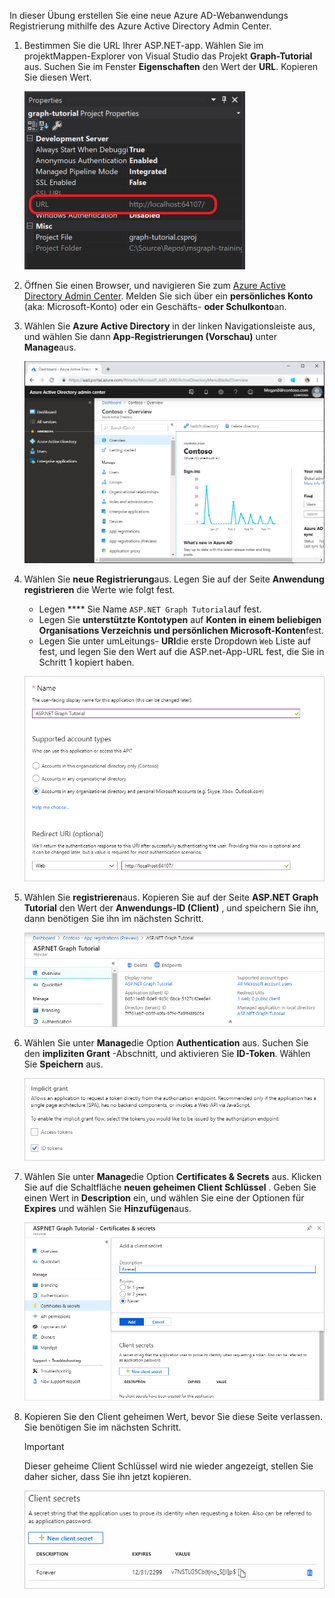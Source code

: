 <!-- markdownlint-disable MD002 MD041 -->

In dieser Übung erstellen Sie eine neue Azure AD-Webanwendungs Registrierung mithilfe des Azure Active Directory Admin Center.

1. Bestimmen Sie die URL Ihrer ASP.NET-app. Wählen Sie im projektMappen-Explorer von Visual Studio das Projekt **Graph-Tutorial** aus. Suchen Sie im Fenster **Eigenschaften** den Wert der **URL**. Kopieren Sie diesen Wert.

    ![Screenshot des Eigenschaftenfensters von Visual Studio](./images/vs-project-url.png)

1. Öffnen Sie einen Browser, und navigieren Sie zum [Azure Active Directory Admin Center](https://aad.portal.azure.com). Melden Sie sich über ein **persönliches Konto** (aka: Microsoft-Konto) oder ein Geschäfts- **oder Schulkonto**an.

1. Wählen Sie **Azure Active Directory** in der linken Navigationsleiste aus, und wählen Sie dann **App-Registrierungen (Vorschau)** unter **Manage**aus.

    ![Screenshot der APP-Registrierungen ](./images/aad-portal-app-registrations.png)

1. Wählen Sie **neue Registrierung**aus. Legen Sie auf der Seite **Anwendung registrieren** die Werte wie folgt fest.

    - Legen **** Sie Name `ASP.NET Graph Tutorial`auf fest.
    - Legen Sie **unterstützte Kontotypen** auf **Konten in einem beliebigen Organisations Verzeichnis und persönlichen Microsoft-Konten**fest.
    - Legen Sie unter umLeitungs- **URI**die erste Dropdown `Web` Liste auf fest, und legen Sie den Wert auf die ASP.net-App-URL fest, die Sie in Schritt 1 kopiert haben.

    ![Screenshot der Seite "Registrieren einer Anwendung"](./images/aad-register-an-app.png)

1. Wählen Sie **registrieren**aus. Kopieren Sie auf der Seite **ASP.NET Graph Tutorial** den Wert der **Anwendungs-ID (Client)** , und speichern Sie ihn, dann benötigen Sie ihn im nächsten Schritt.

    ![Screenshot der Anwendungs-ID der neuen App-Registrierung](./images/aad-application-id.png)

1. Wählen Sie unter **Manage**die Option **Authentication** aus. Suchen Sie den **impliziten Grant** -Abschnitt, und aktivieren Sie **ID-Token**. Wählen Sie **Speichern** aus.

    ![Screenshot des impliziten Grant-Abschnitts](./images/aad-implicit-grant.png)

1. Wählen Sie unter **Manage**die Option **Certificates & Secrets** aus. Klicken Sie auf die Schaltfläche **neuen geheimen Client Schlüssel** . Geben Sie einen Wert in **Description** ein, und wählen Sie eine der Optionen für **Expires** und wählen Sie **Hinzufügen**aus.

    ![Screenshot des Dialogfelds zum Hinzufügen eines geheimen Clients](./images/aad-new-client-secret.png)

1. Kopieren Sie den Client geheimen Wert, bevor Sie diese Seite verlassen. Sie benötigen Sie im nächsten Schritt.

    > [!IMPORTANT]
    > Dieser geheime Client Schlüssel wird nie wieder angezeigt, stellen Sie daher sicher, dass Sie ihn jetzt kopieren.

    ![Screenshot des neu hinzugefügten geheimen Clients](./images/aad-copy-client-secret.png)